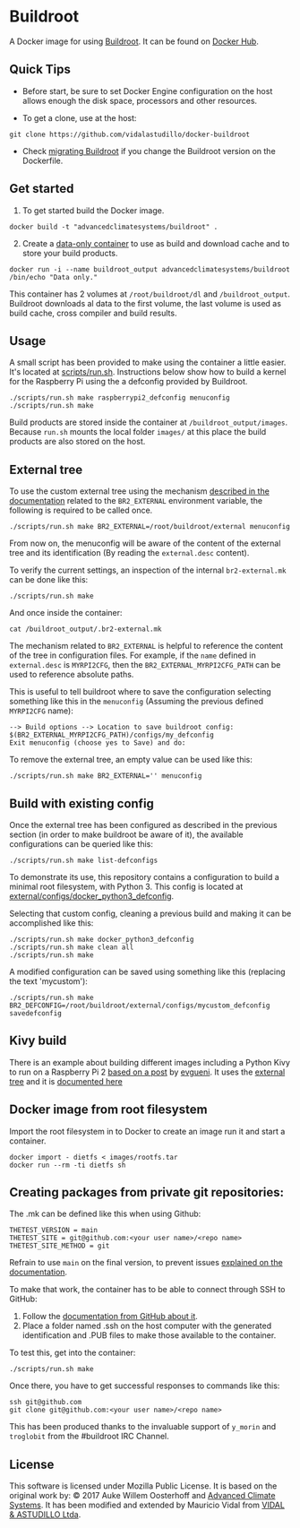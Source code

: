 # Buildroot

A Docker image for using [Buildroot][buildroot]. It can be found on [Docker Hub][hub].

## Quick Tips

* Before start, be sure to set Docker Engine configuration on the host allows enough the disk space, processors and other resources.

* To get a clone, use at the host:
``` shell
git clone https://github.com/vidalastudillo/docker-buildroot
```

* Check [migrating Buildroot][migrating_buildroot] if you change the Buildroot version on the Dockerfile.

## Get started

1. To get started build the Docker image.

``` shell
docker build -t "advancedclimatesystems/buildroot" .
```

2. Create a [data-only container][data-only] to use as build and download
cache and to store your build products.

``` shell
docker run -i --name buildroot_output advancedclimatesystems/buildroot /bin/echo "Data only."
```

This container has 2 volumes at `/root/buildroot/dl` and `/buildroot_output`.
Buildroot downloads al data to the first volume, the last volume is used as build cache, cross compiler and build results.

## Usage

A small script has been provided to make using the container a little easier.
It's located at [scripts/run.sh][run.sh]. Instructions below show how to build a kernel for the Raspberry Pi using the a defconfig provided by Buildroot.

``` shell
./scripts/run.sh make raspberrypi2_defconfig menuconfig
./scripts/run.sh make
```

Build products are stored inside the container at `/buildroot_output/images`.
Because `run.sh` mounts the local folder `images/` at this place the build products are also stored on the host.

## External tree

To use the custom external tree using the mechanism [described in the documentation][br2_external] related to the `BR2_EXTERNAL` environment variable, the following is required to be called once.

``` shell
./scripts/run.sh make BR2_EXTERNAL=/root/buildroot/external menuconfig
```

From now on, the menuconfig will be aware of the content of the external tree and its identification (By reading the `external.desc` content).

To verify the current settings, an inspection of the internal `br2-external.mk` can be done like this:

``` shell
./scripts/run.sh make
```

And once inside the container:

``` shell
cat /buildroot_output/.br2-external.mk
```

The mechanism related to `BR2_EXTERNAL` is helpful to reference the content of the tree in configuration files. For example, if the `name` defined in `external.desc` is `MYRPI2CFG`, then the `BR2_EXTERNAL_MYRPI2CFG_PATH` can be used to reference absolute paths.

This is useful to tell buildroot where to save the configuration selecting something like this in the `menuconfig` (Assuming the previous defined `MYRPI2CFG` name):

    --> Build options --> Location to save buildroot config: $(BR2_EXTERNAL_MYRPI2CFG_PATH)/configs/my_defconfig
    Exit menuconfig (choose yes to Save) and do:

To remove the external tree, an empty value can be used like this:

``` shell
./scripts/run.sh make BR2_EXTERNAL='' menuconfig
```

## Build with existing config

Once the external tree has been configured as described in the previous section (in order to make buildroot be aware of it), the available configurations can be queried like this:

```shell
./scripts/run.sh make list-defconfigs
```

To demonstrate its use, this repository contains a configuration to build a minimal root filesystem, with Python 3. This config is located at [external/configs/docker_python3_defconfig][docker_python3_defconfig].

Selecting that custom config, cleaning a previous build and making it can be accomplished like this:

```
./scripts/run.sh make docker_python3_defconfig
./scripts/run.sh make clean all
./scripts/run.sh make
```

A modified configuration can be saved using something like this (replacing the text 'mycustom'):

```shell
./scripts/run.sh make BR2_DEFCONFIG=/root/buildroot/external/configs/mycustom_defconfig savedefconfig
```

## Kivy build

There is an example about building different images including a Python Kivy to run on a Raspberry Pi 2 [based on a post][evgueni_post] by [evgueni][evgueni]. It uses the [external tree][external_tree] and it is [documented here][external_tree_doc]

## Docker image from root filesystem

Import the root filesystem in to Docker to create an image run it and start a container.

```shell
docker import - dietfs < images/rootfs.tar
docker run --rm -ti dietfs sh
```

## Creating packages from private git repositories:

The .mk can be defined like this when using Github:

    THETEST_VERSION = main
    THETEST_SITE = git@github.com:<your user name>/<repo name>
    THETEST_SITE_METHOD = git

Refrain to use `main` on the final version, to prevent issues [explained on the documentation][buildroot_generic_package].

To make that work, the container has to be able to connect through SSH to GitHub:

1. Follow the [documentation from GitHub about it][github_ssh].
2. Place a folder named .ssh on the host computer with the generated identification and .PUB files to make those available to the container.

To test this, get into the container:
```shell
./scripts/run.sh make
```

Once there, you have to get successful responses to commands like this:

```shell
ssh git@github.com
git clone git@github.com:<your user name>/<repo name>
```

This has been produced thanks to the invaluable support of `y_morin` and `troglobit` from the #buildroot IRC Channel.

## License

This software is licensed under Mozilla Public License.
It is based on the original work by: 
&copy; 2017 Auke Willem Oosterhoff and [Advanced Climate Systems][acs].
It has been modified and extended by Mauricio Vidal from [VIDAL & ASTUDILLO Ltda][va].

[va]:https://www.vidalastudillo.com
[acs]:http://advancedclimate.nl
[buildroot]:http://buildroot.uclibc.org/
[data-only]:https://docs.docker.com/userguide/dockervolumes/
[hub]:https://hub.docker.com/r/advancedclimatesystems/docker-buildroot/builds/
[run.sh]:scripts/run.sh
[docker_python3_defconfig]:external/configs/docker_python3_defconfig
[external_tree]:external
[external_tree_doc]:external/README.md
[br2_external]:http://buildroot.uclibc.org/downloads/manual/manual.html#outside-br-custom
[docker_blog]:https://blog.docker.com/2013/06/create-light-weight-docker-containers-buildroot/
[migrating_buildroot]:http://buildroot.uclibc.org/downloads/manual/manual.html#migrating-from-ol-versions
[evgueni]:https://forums.raspberrypi.com/memberlist.php?mode=viewprofile&u=208985&sid=be8a772e5aef87a4991576d69e510cce
[evgueni_post]:https://forums.raspberrypi.com/viewtopic.php?t=307052&sid=b8bbc7d25cf2b58cb6d4a35edd716d6a
[github_ssh]:https://docs.github.com/en/authentication/connecting-to-github-with-ssh
[buildroot_generic_package]:https://buildroot.org/downloads/manual/manual.html#generic-package-reference

